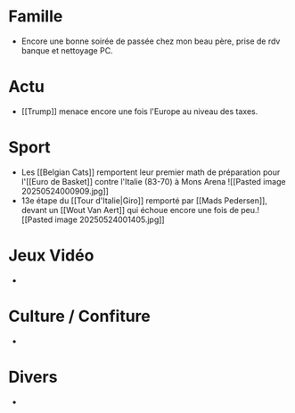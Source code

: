 # Famille
- Encore une bonne soirée de passée chez mon beau père, prise de rdv banque et nettoyage PC.
# Actu
- [[Trump]] menace encore une fois l'Europe au niveau des taxes.
# Sport
- Les [[Belgian Cats]] remportent leur premier math de préparation pour l'[[Euro de Basket]] contre l'Italie (83-70) à Mons Arena ![[Pasted image 20250524000909.jpg]]
- 13e étape du [[Tour d'Italie|Giro]] remporté par [[Mads Pedersen]], devant un [[Wout Van Aert]] qui échoue encore une fois de peu.![[Pasted image 20250524001405.jpg]]
# Jeux Vidéo
- 
# Culture / Confiture
- 
# Divers
- 

